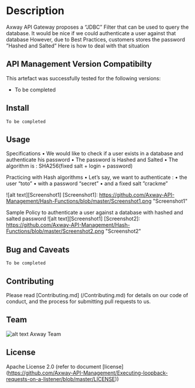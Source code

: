 # Description
Axway API Gateway proposes a “JDBC” Filter that can be used to query the database. 
It would be nice if we could authenticate a user against that database
However, due to Best Practices, customers stores the password ”Hashed and Salted”
Here is how to deal with that situation


## API Management Version Compatibilty
This artefact was successfully tested for the following versions:
- To be completed


## Install

```
To be completed
```

## Usage

Specifications
• We would like to check if a user exists in a database and authenticate his password
• The password is Hashed and Salted
• The algorithm is : SHA256(fixed salt + login + password)

Practicing with Hash algorithms
• Let’s say, we want to authenticate : 
   • the user “toto”
   • with a password “secret”
   • and a fixed salt ”crackme”

![alt text][Screenshot1]
[Screenshot1]: https://github.com/Axway-API-Management/Hash-Functions/blob/master/Screenshot1.png  "Screenshot1"   

Sample Policy to authenticate a user against a database with hashed and salted password
![alt text][Screenshot1]
[Screenshot2]: https://github.com/Axway-API-Management/Hash-Functions/blob/master/Screenshot2.png  "Screenshot2"   

   

## Bug and Caveats

```
To be completed
```

## Contributing

Please read [Contributing.md] (/Contributing.md) for details on our code of conduct, and the process for submitting pull requests to us.

## Team

![alt text][Axwaylogo] Axway Team

[Axwaylogo]: https://github.com/Axway-API-Management/Common/blob/master/img/AxwayLogoSmall.png  "Axway logo"


## License
Apache License 2.0 (refer to document [license] (https://github.com/Axway-API-Management/Executing-loopback-requests-on-a-listener/blob/master/LICENSE))

